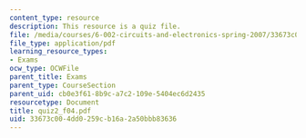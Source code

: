 ```yaml
---
content_type: resource
description: This resource is a quiz file.
file: /media/courses/6-002-circuits-and-electronics-spring-2007/33673c004dd0259cb16a2a50bbb83636_quiz2_f04.pdf
file_type: application/pdf
learning_resource_types:
- Exams
ocw_type: OCWFile
parent_title: Exams
parent_type: CourseSection
parent_uid: cb0e3f61-8b9c-a7c2-109e-5404ec6d2435
resourcetype: Document
title: quiz2_f04.pdf
uid: 33673c00-4dd0-259c-b16a-2a50bbb83636
---
```

